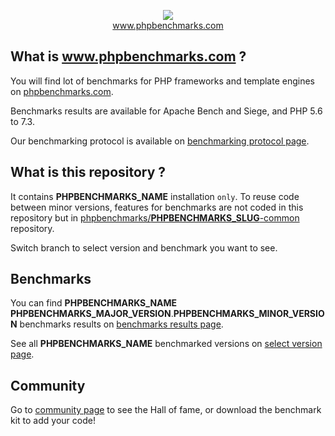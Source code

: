 <p align="center">
  <img src="http://www.phpbenchmarks.com/images/logo_github.png">
  <br>
  <a href="http://www.phpbenchmarks.com" target="_blank">www.phpbenchmarks.com</a>
</p>

## What is www.phpbenchmarks.com ?

You will find lot of benchmarks for PHP frameworks and template engines on [phpbenchmarks.com](http://www.phpbenchmarks.com).

Benchmarks results are available for Apache Bench and Siege, and PHP 5.6 to 7.3.

Our benchmarking protocol is available on [benchmarking protocol page](http://www.phpbenchmarks.com/en/documentation/benchmarking-protocol).

## What is this repository ?

It contains ____PHPBENCHMARKS_NAME____ installation `only`.
To reuse code between minor versions, features for benchmarks are not coded in this repository
but in [phpbenchmarks/____PHPBENCHMARKS_SLUG____-common](https://github.com/phpbenchmarks/____PHPBENCHMARKS_SLUG____-common) repository.

Switch branch to select version and benchmark you want to see.

## Benchmarks

You can find ____PHPBENCHMARKS_NAME____ ____PHPBENCHMARKS_MAJOR_VERSION____.____PHPBENCHMARKS_MINOR_VERSION____ benchmarks results on
[benchmarks results page](http://www.phpbenchmarks.com/en/benchmark/____PHPBENCHMARKS_SLUG____/____PHPBENCHMARKS_MAJOR_VERSION____.____PHPBENCHMARKS_MINOR_VERSION____).

See all ____PHPBENCHMARKS_NAME____ benchmarked versions on [select version page](http://www.phpbenchmarks.com/en/benchmark/____PHPBENCHMARKS_SLUG____/version).

## Community

Go to [community page](http://www.phpbenchmarks.com/en/community) to see the Hall of fame, or download the benchmark kit to add your code!
